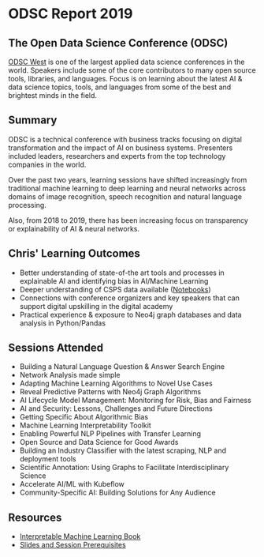 # ODSC Report 2019

## The Open Data Science Conference (ODSC)

[ODSC West](https://odsc.com/california/schedule-2019/) is one of the largest applied data science conferences in the world. Speakers include some of the core contributors to many open source tools, libraries, and languages. Focus is on learning about the latest AI & data science topics, tools, and languages from some of the best and brightest minds in the field.

## Summary

ODSC is a technical conference with business tracks focusing on digital transformation and the impact of AI on business systems. Presenters included leaders, researchers and experts from the top technology companies in the world.

Over the past two years, learning sessions have shifted increasingly from traditional machine learning to deep learning and neural networks across domains of image recognition, speech recognition and natural language processing.

Also, from 2018 to 2019, there has been increasing focus on transparency or explainability of AI & neural networks.

## Chris' Learning Outcomes

* Better understanding of state-of-the art tools and processes in explainable AI and identifying bias in AI/Machine Learning
* Deeper understanding of CSPS data available ([Notebooks](https://github.com/ToferC/csps_data_notebooks))
* Connections with conference organizers and key speakers that can support digital upskilling in the digital academy
* Practical experience & exposure to Neo4j graph databases and data analysis in Python/Pandas


## Sessions Attended

* Building a Natural Language Question & Answer Search Engine
* Network Analysis made simple
* Adapting Machine Learning Algorithms to Novel Use Cases
* Reveal Predictive Patterns with Neo4j Graph Algorithms
* AI Lifecycle Model Management: Monitoring for Risk, Bias and Fairness
* AI and Security: Lessons, Challenges and Future Directions
* Getting Specific About Algorithmic Bias
* Machine Learning Interpretability Toolkit
* Enabling Powerful NLP Pipelines with Transfer Learning
* Open Source and Data Science for Good Awards
* Building an Industry Classifier with the latest scraping, NLP and deployment tools
* Scientific Annotation: Using Graphs to Facilitate Interdisciplinary Science
* Accelerate AI/ML with Kubeflow
* Community-Specific AI: Building Solutions for Any Audience

## Resources

* [Interpretable Machine Learning Book](https://christophm.github.io/interpretable-ml-book/)
* [Slides and Session Prerequisites](https://odsc.com/california/west-2019-prereqs/)


